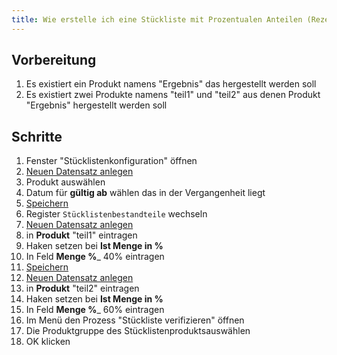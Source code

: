 ```yaml
---
title: Wie erstelle ich eine Stückliste mit Prozentualen Anteilen (Rezept) ?
---
```

## Vorbereitung
1. Es existiert ein Produkt namens "Ergebnis" das hergestellt werden soll
1. Es existiert zwei Produkte namens "teil1" und "teil2" aus denen Produkt "Ergebnis"  hergestellt werden soll


## Schritte
1. Fenster "Stücklistenkonfiguration" öffnen
1. [Neuen Datensatz anlegen](Wie_lege_ich_einen_neuen_datensatz_an)
1. Produkt auswählen
1. Datum für __gültig ab__ wählen das in der Vergangenheit liegt
1. [Speichern](Wie_lege_ich_einen_neuen_datensatz_an)
1. Register `Stücklistenbestandteile` wechseln
1. [Neuen Datensatz anlegen](Wie_lege_ich_einen_neuen_datensatz_an)
1. in __Produkt__ "teil1" eintragen
1. Haken setzen bei __Ist Menge in %__
1. In Feld __Menge %___ 40% eintragen
1. [Speichern](Wie_lege_ich_einen_neuen_datensatz_an)
1. [Neuen Datensatz anlegen](Wie_lege_ich_einen_neuen_datensatz_an)
1. in __Produkt__ "teil2" eintragen
1. Haken setzen bei __Ist Menge in %__
1. In Feld __Menge %___ 60% eintragen
1. Im Menü den Prozess "Stückliste verifizieren" öffnen
1. Die Produktgruppe des Stücklistenproduktsauswählen
1. OK klicken
